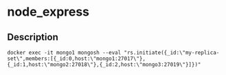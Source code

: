 # node_express

## Description


```
docker exec -it mongo1 mongosh --eval "rs.initiate({_id:\"my-replica-set\",members:[{_id:0,host:\"mongo1:27017\"},{_id:1,host:\"mongo2:27018\"},{_id:2,host:\"mongo3:27019\"}]})"
```
